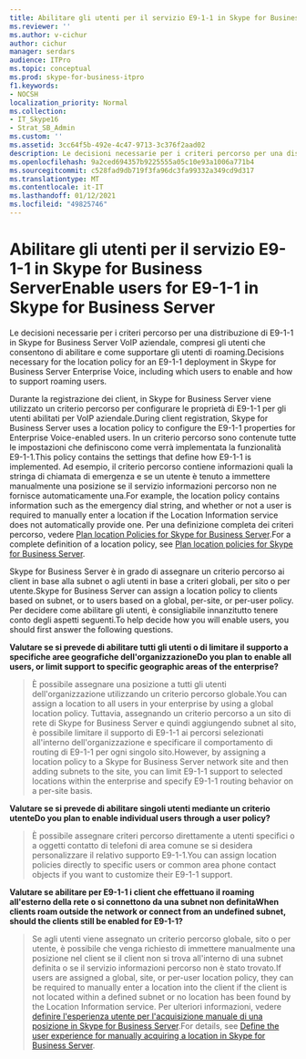 ```yaml
---
title: Abilitare gli utenti per il servizio E9-1-1 in Skype for Business Server
ms.reviewer: ''
ms.author: v-cichur
author: cichur
manager: serdars
audience: ITPro
ms.topic: conceptual
ms.prod: skype-for-business-itpro
f1.keywords:
- NOCSH
localization_priority: Normal
ms.collection:
- IT_Skype16
- Strat_SB_Admin
ms.custom: ''
ms.assetid: 3cc64f5b-492e-4c47-9713-3c376f2aad02
description: Le decisioni necessarie per i criteri percorso per una distribuzione di E9-1-1 in Skype for Business Server VoIP aziendale, compresi gli utenti che consentono di abilitare e come supportare gli utenti di roaming.
ms.openlocfilehash: 9a2ced694357b9225555a05c10e93a1006a771b4
ms.sourcegitcommit: c528fad9db719f3fa96dc3fa99332a349cd9d317
ms.translationtype: MT
ms.contentlocale: it-IT
ms.lasthandoff: 01/12/2021
ms.locfileid: "49825746"
---
```

# <a name="enable-users-for-e9-1-1-in-skype-for-business-server"></a><span data-ttu-id="a6d59-103">Abilitare gli utenti per il servizio E9-1-1 in Skype for Business Server</span><span class="sxs-lookup"><span data-stu-id="a6d59-103">Enable users for E9-1-1 in Skype for Business Server</span></span>
 
<span data-ttu-id="a6d59-104">Le decisioni necessarie per i criteri percorso per una distribuzione di E9-1-1 in Skype for Business Server VoIP aziendale, compresi gli utenti che consentono di abilitare e come supportare gli utenti di roaming.</span><span class="sxs-lookup"><span data-stu-id="a6d59-104">Decisions necessary for the location policy for an E9-1-1 deployment in Skype for Business Server Enterprise Voice, including which users to enable and how to support roaming users.</span></span>
  
<span data-ttu-id="a6d59-105">Durante la registrazione dei client, in Skype for Business Server viene utilizzato un criterio percorso per configurare le proprietà di E9-1-1 per gli utenti abilitati per VoIP aziendale.</span><span class="sxs-lookup"><span data-stu-id="a6d59-105">During client registration, Skype for Business Server uses a location policy to configure the E9-1-1 properties for Enterprise Voice-enabled users.</span></span> <span data-ttu-id="a6d59-106">In un criterio percorso sono contenute tutte le impostazioni che definiscono come verrà implementata la funzionalità E9-1-1.</span><span class="sxs-lookup"><span data-stu-id="a6d59-106">This policy contains the settings that define how E9-1-1 is implemented.</span></span> <span data-ttu-id="a6d59-107">Ad esempio, il criterio percorso contiene informazioni quali la stringa di chiamata di emergenza e se un utente è tenuto a immettere manualmente una posizione se il servizio informazioni percorso non ne fornisce automaticamente una.</span><span class="sxs-lookup"><span data-stu-id="a6d59-107">For example, the location policy contains information such as the emergency dial string, and whether or not a user is required to manually enter a location if the Location Information service does not automatically provide one.</span></span> <span data-ttu-id="a6d59-108">Per una definizione completa dei criteri percorso, vedere [Plan location Policies for Skype for Business Server](location-policies.md).</span><span class="sxs-lookup"><span data-stu-id="a6d59-108">For a complete definition of a location policy, see [Plan location policies for Skype for Business Server](location-policies.md).</span></span>
  
<span data-ttu-id="a6d59-109">Skype for Business Server è in grado di assegnare un criterio percorso ai client in base alla subnet o agli utenti in base a criteri globali, per sito o per utente.</span><span class="sxs-lookup"><span data-stu-id="a6d59-109">Skype for Business Server can assign a location policy to clients based on subnet, or to users based on a global, per-site, or per-user policy.</span></span> <span data-ttu-id="a6d59-110">Per decidere come abilitare gli utenti, è consigliabile innanzitutto tenere conto degli aspetti seguenti.</span><span class="sxs-lookup"><span data-stu-id="a6d59-110">To help decide how you will enable users, you should first answer the following questions.</span></span>
  
 <span data-ttu-id="a6d59-111">**Valutare se si prevede di abilitare tutti gli utenti o di limitare il supporto a specifiche aree geografiche dell'organizzazione**</span><span class="sxs-lookup"><span data-stu-id="a6d59-111">**Do you plan to enable all users, or limit support to specific geographic areas of the enterprise?**</span></span>
  
> <span data-ttu-id="a6d59-112">È possibile assegnare una posizione a tutti gli utenti dell'organizzazione utilizzando un criterio percorso globale.</span><span class="sxs-lookup"><span data-stu-id="a6d59-112">You can assign a location to all users in your enterprise by using a global location policy.</span></span> <span data-ttu-id="a6d59-113">Tuttavia, assegnando un criterio percorso a un sito di rete di Skype for Business Server e quindi aggiungendo subnet al sito, è possibile limitare il supporto di E9-1-1 ai percorsi selezionati all'interno dell'organizzazione e specificare il comportamento di routing di E9-1-1 per ogni singolo sito.</span><span class="sxs-lookup"><span data-stu-id="a6d59-113">However, by assigning a location policy to a Skype for Business Server network site and then adding subnets to the site, you can limit E9-1-1 support to selected locations within the enterprise and specify E9-1-1 routing behavior on a per-site basis.</span></span> 
    
 <span data-ttu-id="a6d59-114">**Valutare se si prevede di abilitare singoli utenti mediante un criterio utente**</span><span class="sxs-lookup"><span data-stu-id="a6d59-114">**Do you plan to enable individual users through a user policy?**</span></span>
  
> <span data-ttu-id="a6d59-115">È possibile assegnare criteri percorso direttamente a utenti specifici o a oggetti contatto di telefoni di area comune se si desidera personalizzare il relativo supporto E9-1-1.</span><span class="sxs-lookup"><span data-stu-id="a6d59-115">You can assign location policies directly to specific users or common area phone contact objects if you want to customize their E9-1-1 support.</span></span>
    
 <span data-ttu-id="a6d59-116">**Valutare se abilitare per E9-1-1 i client che effettuano il roaming all'esterno della rete o si connettono da una subnet non definita**</span><span class="sxs-lookup"><span data-stu-id="a6d59-116">**When clients roam outside the network or connect from an undefined subnet, should the clients still be enabled for E9-1-1?**</span></span>
  
> <span data-ttu-id="a6d59-117">Se agli utenti viene assegnato un criterio percorso globale, sito o per utente, è possibile che venga richiesto di immettere manualmente una posizione nel client se il client non si trova all'interno di una subnet definita o se il servizio informazioni percorso non è stato trovato.</span><span class="sxs-lookup"><span data-stu-id="a6d59-117">If users are assigned a global, site, or per-user location policy, they can be required to manually enter a location into the client if the client is not located within a defined subnet or no location has been found by the Location Information service.</span></span> <span data-ttu-id="a6d59-118">Per ulteriori informazioni, vedere [definire l'esperienza utente per l'acquisizione manuale di una posizione in Skype for Business Server](manually-acquiring-a-location.md).</span><span class="sxs-lookup"><span data-stu-id="a6d59-118">For details, see [Define the user experience for manually acquiring a location in Skype for Business Server](manually-acquiring-a-location.md).</span></span>
    

